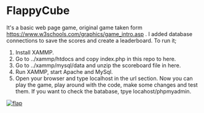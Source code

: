 # FlappyCube
It's a basic web page game, original game taken form https://www.w3schools.com/graphics/game_intro.asp . I added database connections to save the scores and create a leaderboard. To run it;
1) Install XAMMP.
2) Go to ../xammp/htdocs and copy index.php in this repo to here.
3) Go to ../xammp/mysql/data and unzip the scoreboard file in here.
4) Run XAMMP, start Apache and MySql.
5) Open your browser and type localhost in the url section. 
Now you can play the game, play around with the code, make some changes and test them.
If you want to check the batabase, tpye locahost/phpmyadmin.

<a href="https://ibb.co/fXgCLT"><img src="https://preview.ibb.co/k2kuZo/flap.png" alt="flap" border="0"></a>
